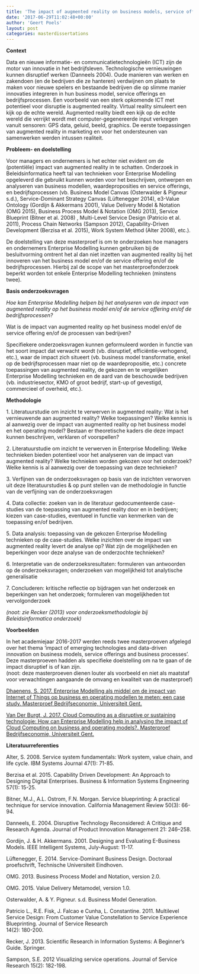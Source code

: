 ```yaml
---
title: 'The impact of augmented reality on business models, service offerings and business processes (Lars Rosseel)'
date: '2017-06-29T11:02:48+00:00'
author: 'Geert Poels'
layout: post
categories: masterdissertations
---
```


**Context**

Data en nieuwe informatie- en communicatietechnologieën (ICT) zijn de motor van innovatie in het bedrijfsleven. Technologische vernieuwingen kunnen disruptief werken (Danneels 2004). Oude manieren van werken en zakendoen (en de bedrijven die ze hanteren) verdwijnen om plaats te maken voor nieuwe spelers en bestaande bedrijven die op slimme manier innovaties integreren in hun business model, service offerings en bedrijfsprocessen. Een voorbeeld van een sterk opkomende ICT met potentieel voor disruptie is augmented reality. Virtual reality simuleert een kijk op de echte wereld. Augmented reality biedt een kijk op de echte wereld die verrijkt wordt met computer-gegenereerde input verkregen vanuit sensoren: GPS data, geluid, beeld, graphics. De eerste toepassingen van augmented reality in marketing en voor het ondersteunen van samenwerken werden intussen realiteit.

**Probleem- en doelstelling**

Voor managers en ondernemers is het echter niet evident om de (potentiële) impact van augmented reality in te schatten. Onderzoek in Beleidsinformatica heeft tal van technieken voor Enterprise Modelling opgeleverd die gebruikt kunnen worden voor het beschrijven, ontwerpen en analyseren van business modellen, waardeproposities en service offerings, en bedrijfsprocessen (vb. Business Model Canvas (Osterwalder &amp; Pigneur s.d.), Service-Dominant Strategy Canvas (Lüftenegger 2014), e3-Value Ontology (Gordijn &amp; Akkermans 2001), Value Delivery Model &amp; Notation (OMG 2015), Business Process Model &amp; Notation (OMG 2013), Service Blueprint (Bitner et al. 2008) , Multi-Level Service Design (Patricio et al. 2011), Process Chain Networks (Sampson 2012), Capability-Driven Development (Berzisa et al. 2015), Work System Method (Alter 2008), etc.).

De doelstelling van deze masterproef is om te onderzoeken hoe managers en ondernemers Enterprise Modelling kunnen gebruiken bij de besluitvorming omtrent het al dan niet inzetten van augmented reality bij het innoveren van het business model en/of de service offering en/of de bedrijfsprocessen. Hierbij zal de scope van het masterproefonderzoek beperkt worden tot enkele Enterprise Modelling technieken (minstens twee).

**Basis onderzoeksvragen**

*Hoe kan Enterprise Modelling helpen bij het analyseren van de impact van augmented reality op het business model en/of de service offering en/of de bedrijfsprocessen?*

Wat is de impact van augmented reality op het business model en/of de service offering en/of de processen van bedrijven?

Specifiekere onderzoeksvragen kunnen geformuleerd worden in functie van het soort impact dat verwacht wordt (vb. disruptief, efficiëntie-verhogend, etc.), waar de impact zich situeert (vb. business model transformatie, enkel op de bedrijfsprocessen maar niet op de waardepropositie, etc.) concrete toepassingen van augmented reality, de gekozen en te vergelijken Enterprise Modelling technieken en de aard van de beschouwde bedrijven (vb. industriesector, KMO of groot bedrijf, start-up of gevestigd, commercieel of overheid, etc.).

**Methodologie**

1\. Literatuurstudie om inzicht te verwerven in augmented reality: Wat is het vernieuwende aan augmented reality? Welke toepassingen? Welke kennis is al aanwezig over de impact van augmented reality op het business model en het operating model? Bestaan er theoretische kaders die deze impact kunnen beschrijven, verklaren of voorspellen?

2\. Literatuurstudie om inzicht te verwerven in Enterprise Modelling: Welke technieken bieden potentieel voor het analyseren van de impact van augmented reality? Welke technieken worden gekozen voor het onderzoek? Welke kennis is al aanwezig over de toepassing van deze technieken?

3\. Verfijnen van de onderzoeksvragen op basis van de inzichten verworven uit deze literatuurstudies &amp; op punt stellen van de methodologie in functie van de verfijning van de onderzoeksvragen

4\. Data collectie: zoeken van in de literatuur gedocumenteerde case-studies van de toepassing van augmented reality door en in bedrijven; kiezen van case-studies, eventueel in functie van kenmerken van de toepassing en/of bedrijven.

5\. Data analysis: toepassing van de gekozen Enterprise Modelling technieken op de case-studies. Welke inzichten over de impact van augmented reality​ levert de analyse op? Wat zijn de mogelijkheden en beperkingen voor deze analyse van de onderzochte technieken?

6\. Interpretatie van de onderzoeksresultaten: formuleren van antwoorden op de onderzoeksvragen; onderzoeken van mogelijkheid tot analytische generalisatie

7\. Concluderen: kritische reflectie op bijdragen van het onderzoek en beperkingen van het onderzoek; formuleren van mogelijkheden tot vervolgonderzoek

*(noot: zie Recker (2013) voor onderzoeksmethodologie bij Beleidsinformatica onderzoek)*

**Voorbeelden**

In het academiejaar 2016-2017 werden reeds twee masterproeven afgelegd over het thema ‘impact of emerging technologies and data-driven innovation on business models, service offerings and business processes’. Deze masterproeven hadden als specifieke doelstelling om na te gaan of de impact disruptief is of kan zijn.  
(noot: deze masterproeven dienen louter als voorbeeld en niet als maatstaf voor verwachtingen aangaande de omvang en kwaliteit van de masterproef)

[Dhaenens, S. 2017. Enterprise Modelling als middel om de impact van Internet of Things op business en operating modellen te meten: een case study. Masterproef Bedrijfseconomie, Universiteit Gent.](http://www.mis.ugent.be/wp-content/uploads/2017/06/SimonDhaenens-FMBECOBE641-659083-1496327321-ThesisDEFINITIEF.pdf)

[Van Der Burgt, J. 2017. Cloud Computing as a disruptive or sustaining technologie: How can Enterprise Modelling help in analysing the impact of Cloud Computing on business and operating models?. Masterproef Bedrijfseconomie, Universiteit Gent.​​](http://www.mis.ugent.be/wp-content/uploads/2017/06/JanVan_Der_Burgt-FMBECOBE541-656344-1496731548-master_thesis_van_der_burgt_jan_june_2017.pdf)

**Literatuurreferenties**

Alter, S. 2008. Service system fundamentals: Work system, value chain, and life cycle. IBM Systems Journal 47(1): 71-85.

Berzisa et al. 2015. Capability Driven Development: An Approach to Designing Digital Enterprises. Business &amp; Information Systems Engineering 57(1): 15-25.

Bitner, M.J., A.L. Ostrom, F.N. Morgan. Service blueprinting: A practical technique for service innovation. California Management Review 50(3): 66-94.

Danneels, E. 2004. Disruptive Technology Reconsidered: A Critique and Research Agenda. Journal of Product Innovation Management 21: 246–258.

Gordijn, J. &amp; H. Akkermans. 2001. Designing and Evaluating E-Business Models. IEEE Intelligent Systems, July-August: 11-17.

Lüftenegger, E. 2014. Service-Dominant Business Design. Doctoraal proefschrift, Technische Universiteit Eindhoven.

OMG. 2013. Business Process Model and Notation, version 2.0.

OMG. 2015. Value Delivery Metamodel, version 1.0.

Osterwalder, A. &amp; Y. Pigneur. s.d. Business Model Generation.

Patricio L., R.E. Fisk, J. Falcao e Cunha, L. Constantine. 2011. Multilevel Service Design: From Customer Value Constellation to Service Experience Blueprinting. Journal of Service Research  
14(2): 180-200.

Recker, J. 2013. Scientific Research in Information Systems: A Beginner’s Guide. Springer.

Sampson, S.E. 2012 Visualizing service operations. Journal of Service Research 15(2): 182-198.